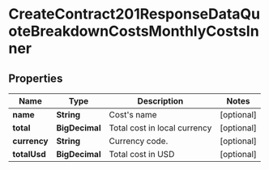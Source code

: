 

# CreateContract201ResponseDataQuoteBreakdownCostsMonthlyCostsInner


## Properties

| Name | Type | Description | Notes |
|------------ | ------------- | ------------- | -------------|
|**name** | **String** | Cost&#39;s name |  [optional] |
|**total** | **BigDecimal** | Total cost in local currency |  [optional] |
|**currency** | **String** | Currency code. |  [optional] |
|**totalUsd** | **BigDecimal** | Total cost in USD |  [optional] |



